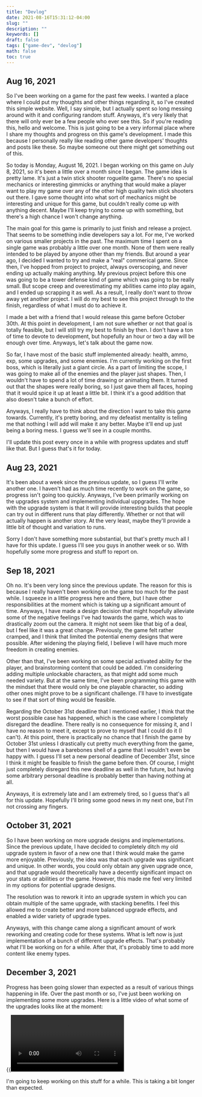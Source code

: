 ```yaml
---
title: "Devlog"
date: 2021-08-16T15:31:12-04:00
slug: ""
description: ""
keywords: []
draft: false
tags: ["game-dev", "devlog"]
math: false
toc: true
---
```

## Aug 16, 2021
So I've been working on a game for the past few weeks. I wanted a place where I could put my thoughts and other things regarding it, so I've created this simple website. Well, I say simple, but I actually spent so long messing around with it and configuring random stuff. Anyways, it's very likely that there will only ever be a few people who ever see this. So if you're reading this, hello and welcome. This is just going to be a very informal place where I share my thoughts and progress on this game's development. I made this because I personally really like reading other game developers' thoughts and posts like these. So maybe someone out there might get something out of this.

So today is Monday, August 16, 2021. I began working on this game on July 8, 2021, so it's been a little over a month since I began. The game idea is pretty lame. It's just a twin stick shooter roguelite game. There's no special mechanics or interesting gimmicks or anything that would make a player want to play my game over any of the other high quality twin stick shooters out there. I gave some thought into what sort of mechanics might be interesting and unique for this game, but couldn't really come up with anything decent. Maybe I'll keep trying to come up with something, but there's a high chance I won't change anything.

The main goal for this game is primarily to just finish and release a project. That seems to be something indie developers say a lot. For me, I've worked on various smaller projects in the past. The maximum time I spent on a single game was probably a little over one month. None of them were really intended to be played by anyone other than my friends. But around a year ago, I decided I wanted to try and make a "real" commerical game. Since then, I've hopped from project to project, always overscoping, and never ending up actually making anything. My previous project before this one was going to be a tower defense kind of game which was going to be really small. But scope creep and overestimating my abilities came into play again, and I ended up scrapping it as well. As a result, I really don't want to throw away yet another project. I will do my best to see this project through to the finish, regardless of what I must do to achieve it. 

I made a bet with a friend that I would release this game before October 30th. At this point in development, I am not sure whether or not that goal is totally feasible, but I will still try my best to finish by then. I don't have a ton of time to devote to development, but hopefully an hour or two a day will be enough over time. Anyways, let's talk about the game now.

So far, I have most of the basic stuff implemented already: health, ammo, exp, some upgrades, and some enemies. I'm currently working on the first boss, which is literally just a giant circle. As a part of limiting the scope, I was going to make all of the enemies and the player just shapes. Then, I wouldn't have to spend a lot of time drawing or animating them. It turned out that the shapes were really boring, so I just gave them all faces, hoping that it would spice it up at least a little bit. I think it's a good addition that also doesn't take a bunch of effort.

Anyways, I really have to think about the direction I want to take this game towards. Currently, it's pretty boring, and my defeatist mentality is telling me that nothing I will add will make it any better. Maybe it'll end up just being a boring mess. I guess we'll see in a couple months.

I'll update this post every once in a while with progress updates and stuff like that. But I guess that's it for today.

## Aug 23, 2021
It's been about a week since the previous update, so I guess I'll write another one. I haven't had as much time recently to work on the game, so progress isn't going too quickly. Anyways, I've been primarily working on the upgrades system and implementing individual uppgrades. The hope with the upgrade system is that it will provide interesting builds that people can try out in different runs that play differently. Whether or not that will actually happen is another story. At the very least, maybe they'll provide a little bit of thought and variation to runs.

Sorry I don't have something more substantial, but that's pretty much all I have for this update. I guess I'll see you guys in another week or so. With hopefully some more progress and stuff to report on.

## Sep 18, 2021
Oh no. It's been very long since the previous update. The reason for this is because I really haven't been working on the game too much for the past while. I squeeze in a little progress here and there, but I have other responsibilities at the moment which is taking up a significant amount of time. Anyways, I have made a design decision that might hopefully alleviate some of the negative feelings I've had towards the game, which was to drastically zoom out the camera. It might not seem like that big of a deal, but I feel like it was a great change. Previously, the game felt rather cramped, and I think that limited the potential enemy designs that were possible. After widening the playing field, I believe I will have much more freedom in creating enemies.

Other than that, I've been working on some special activated ability for the player, and brainstorming content that could be added. I'm considering adding multiple unlockable characters, as that might add some much needed variety. But at the same time, I've been programming this game with the mindset that there would only be one playable character, so adding other ones might prove to be a significant challenge. I'll have to investigate to see if that sort of thing would be feasible.

Regarding the October 31st deadline that I mentioned earlier, I think that the worst possible case has happened, which is the case where I completely disregard the deadline. There really is no consequence for missing it, and I have no reason to meet it, except to prove to myself that I could do it (I can't). At this point, there is practically no chance that I finish the game by October 31st unless I drastically cut pretty much everything from the game, but then I would have a barebones shell of a game that I wouldn't even be happy with. I guess I'll set a new personal deadline of December 31st, since I think it might be feasible to finish the game before then. Of course, I might just completely disregard this new deadline as well in the future, but having some arbitrary personal deadline is probably better than having nothing at all.

Anyways, it is extremely late and I am extremely tired, so I guess that's all for this update. Hopefully I'll bring some good news in my next one, but I'm not crossing any fingers.

## October 31, 2021
So I have been working on more upgrade designs and implementations. Since the previous update, I have decided to completely ditch my old upgrade system in favor of a new one that I think would make the game more enjoyable. Previously, the idea was that each upgrade was significant and unique. In other words, you could only obtain any given upgrade once, and that upgrade would theoretically have a decently significant impact on your stats or abilities or the game. However, this made me feel very limited in my options for potential upgrade designs.

The resolution was to rework it into an upgrade system in which you can obtain multiple of the same upgrade, with stacking benefits. I feel this allowed me to create better and more balanced upgrade effects, and enabled a wider variety of upgrade types.

Anyways, with this change came along a significant amount of work reworking and creating code for these systems. What is left now is just implementation of a bunch of different upgrade effects. That's probably what I'll be working on for a while. After that, it's probably time to add more content like enemy types.

## December 3, 2021
Progress has been going slower than expected as a result of various things happening in life. Over the past month or so, I've just been working on implementing some more upgrades. Here is a little video of what some of the upgrades looks like at the moment:

{{<video src="https://i.imgur.com/Hzw3gbq.mp4">}}

I'm going to keep working on this stuff for a while. This is taking a bit longer than expected.